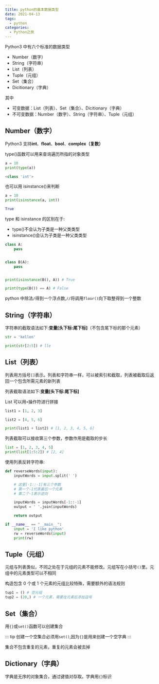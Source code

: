 ```yaml
---
title: python的基本数据类型
date: 2021-04-13
tags:
  - python
categories:
  - Python之旅
---
```


Python3 中有六个标准的数据类型

- Number（数字）
- String（字符串）
- List（列表）
- Tuple（元组）
- Set（集合）
- Dicitionary（字典）

其中

- 可变数据：List（列表）、Set（集合）、Dicitionary（字典）
- 不可变数据：Number（数字）、String（字符串）、Tuple（元组）

## Number（数字）

Python3 支持**int**、**float**、**bool**、**complex（复数）**

type()函数可以用来查询遍历所指的对象类型

```py
a = 10
print(type(a))

<class 'int'>
```

也可以用 isinstance()来判断

```py
a = 10
print(isinstance(a, int))

True
```

type 和 isinstance 的区别在于:

- type()不会认为子类是一种父类类型
- isinstance()会认为子类是一种父类类型

```py
class A:
    pass


class B(A):
    pass


print(isinstance(B(), A)) # True

print(type(B()) == A) # False
```

python 中除法`/`得到一个浮点数,`//`将调用`floor()`向下取整得到一个整数

## String（字符串）

字符串的截取语法如下:**变量[头下标:尾下标]**（不包含尾下标的那个元素）

```py
str = 'kellen'

print(str[2:5]) # lle
```

## List（列表）

列表用方括号`[]`表示。列表和字符串一样，可以被索引和截取，列表被截取后返回一个包含所需元素的新列表

列表截取语法如下:**变量[头下标:尾下标]**

List 可以用`+`操作符进行拼接

```py
list1 = [1, 2, 3]

list2 = [4, 5, 6]

print(list1 + list2) # [1, 2, 3, 4, 5, 6]
```

列表截取可以接收第三个参数，参数作用是截取的步长

```py
list = [1, 2, 3, 4, 5]
print(list[1:5:2]) # [2, 4]
```

使用列表反转字符串:

```py
def reverseWords(input):
    inputWords = input.split(' ')

    # 这里[-1::-1]有三个参数
    # 第一个-1代表最后一个元素
    # 第二个-1表示逆向

    inputWords = inputWords[-1::-1]
    output = ' '.join(inputWords)

    return output

if __name__ == "__main__":
    input = 'I like python'
    rw = reverseWords(input)
    print(rw)
```

## Tuple（元组）

元组与列表类似，不同之处在于元组的元素不能修改。元组写在小括号`()`里。元组中的元素类型可以不相同

构造包含 0 个或 1 个元素的元组比较特殊，需要额外的语法规则

```py
tup1 = () # 空元组
tup2 = (20,) # 一个元素，需要在元素后添加逗号
```

## Set（集合）

用`{}`或`set()`函数可以创建集合

::: tip
创建一个空集合必须用`set()`,因为`{}`是用来创建一个空字典
:::

集合不包含重复的元素，重复的元素会被去掉

## Dictionary（字典）

字典是无序的对象集合，通过键值对存取。字典用`{}`标识
